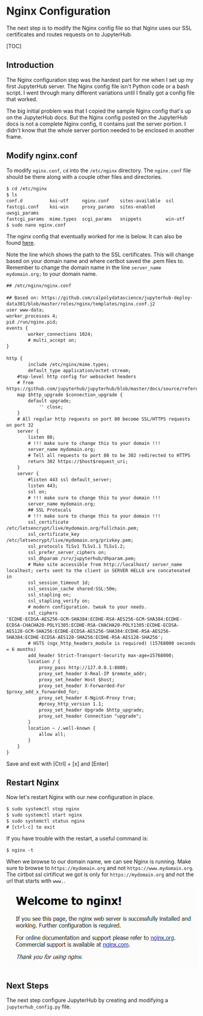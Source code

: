 # Nginx Configuration

The next step is to modify the Nginx config file so that Nginx uses our SSL certificates and routes requests on to JupyterHub. 

[TOC]

## Introduction

The Nginx configuration step was the hardest part for me when I set up my first JupyterHub server. The Nginx config file isn't Python code or a bash script. I went through many different variations until I finally got a config file that worked. 

The big initial problem was that I copied the sample Nginx config that's up on the JupyterHub docs. But the Nginx config posted on the JupyterHub docs is not a complete Nginx config, it contains just the server portion. I didn't know that the whole server portion needed to be enclosed in another frame.

## Modify nginx.conf
 
To modify ```nginx.conf```, ```cd``` into the ```/etc/nginx``` directory. The ```nginx.conf``` file should be there along with a couple other files and directories.

```
$ cd /etc/nginx
$ ls
conf.d          koi-utf     nginx.conf    sites-available  ssl
fastcgi.conf    koi-win     proxy_params  sites-enabled    uwsgi_params
fastcgi_params  mime.types  scgi_params   snippets         win-utf
$ sudo nano nginx.conf
```

The nginx config that eventually worked for me is below. It can also be found [here](https://github.com/ProfessorKazarinoff/jupyterhub-ENGR114-2019Q4/blob/master/nginx.conf).

Note the line which shows the path to the SSL certificates. This will change based on your domain name and where certbot saved the .pem files to. Remember to change the domain name in the line ```server_name mydomain.org;``` to your domain name.

```text
## /etc/nginx/nginx.conf

## Based on: https://github.com/calpolydatascience/jupyterhub-deploy-data301/blob/master/roles/nginx/templates/nginx.conf.j2
user www-data;
worker_processes 4;
pid /run/nginx.pid;
events {
        worker_connections 1024;
        # multi_accept on;
}

http {
        include /etc/nginx/mime.types;
        default_type application/octet-stream;
    #top-level http config for websocket headers
    # from https://github.com/jupyterhub/jupyterhub/blob/master/docs/source/referen$
    map $http_upgrade $connection_upgrade {
        default upgrade;
            '' close;
    }
    # All regular http requests on port 80 become SSL/HTTPS requests on port 32
    server {
        listen 80;
        # !!! make sure to change this to your domain !!!
        server_name mydomain.org;
        # Tell all requests to port 80 to be 302 redirected to HTTPS
        return 302 https://$host$request_uri;
    }
    server {
        #listen 443 ssl default_server;
        listen 443;
        ssl on;
        # !!! make sure to change this to your domain !!!
        server_name mydomain.org;
        ## SSL Protocals
        # !!! make sure to change this to your domain !!!
        ssl_certificate /etc/letsencrypt/live/mydomain.org/fullchain.pem;
        ssl_certificate_key /etc/letsencrypt/live/mydomain.org/privkey.pem;
        ssl_protocols TLSv1 TLSv1.1 TLSv1.2;
        ssl_prefer_server_ciphers on;
        ssl_dhparam /srv/jupyterhub/dhparam.pem;
        # Make site accessible from http://localhost/ server_name localhost; certs sent to the client in SERVER HELLO are concatenated in
        ssl_session_timeout 1d;
        ssl_session_cache shared:SSL:50m;
        ssl_stapling on;
        ssl_stapling_verify on;
        # modern configuration. tweak to your needs.
        ssl_ciphers 
'ECDHE-ECDSA-AES256-GCM-SHA384:ECDHE-RSA-AES256-GCM-SHA384:ECDHE-ECDSA-CHACHA20-POLY1305:ECDHE-RSA-CHACHA20-POLY1305:ECDHE-ECDSA-AES128-GCM-SHA256:ECDHE-ECDSA-AES256-SHA384:ECDHE-RSA-AES256-SHA384:ECDHE-ECDSA-AES128-SHA256:ECDHE-RSA-AES128-SHA256';
        # HSTS (ngx_http_headers_module is required) (15768000 seconds = 6 months)
        add_header Strict-Transport-Security max-age=15768000;
        location / {
            proxy_pass http://127.0.0.1:8000;
            proxy_set_header X-Real-IP $remote_addr;
            proxy_set_header Host $host;
            proxy_set_header X-Forwarded-For $proxy_add_x_forwarded_for;
            proxy_set_header X-NginX-Proxy true;
            #proxy_http_version 1.1;
            proxy_set_header Upgrade $http_upgrade;
            proxy_set_header Connection "upgrade";
        }
        location ~ /.well-known {
            allow all;
        }
    }
}

```
Save and exit with [Ctrl] + [x] and [Enter]

## Restart Nginx

Now let's restart Nginx with our new configuration in place.

```text
$ sudo systemctl stop nginx
$ sudo systemctl start nginx
$ sudo systemctl status nginx
# [ctrl-c] to exit
```

If you have trouble with the restart, a useful command is:

```text
$ nginx -t
```

When we browse to our domain name, we can see Nginx is running. Make sure to browse to ```https://mydomain.org``` and not ```https://www.mydomain.org```. The cirtbot ssl cirtificut we got is only for ```https://mydomain.org``` and not the url that starts with ```www.```.

![nginx welcome page](images/welcome_to_nginx.png)

## Next Steps

The next step configure JupyterHub by creating and modifying a ```jupyterhub_config.py``` file.

<br>
